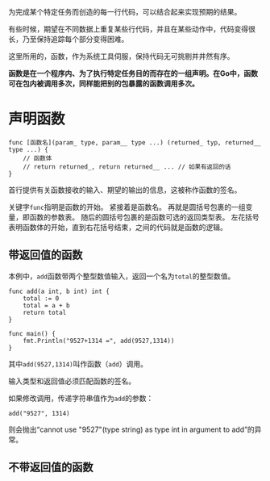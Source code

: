 为完成某个特定任务而创造的每一行代码，可以结合起来实现预期的结果。

有些时候，期望在不同数据上重复某些行代码，并且在某些动作中，代码变得很长，乃至保持追踪每个部分变得困难。

这里所用的，函数，作为系统工具伺服，保持代码无可挑剔并井然有序。

**函数是在一个程序内、为了执行特定任务目的而存在的一组声明。在Go中，函数可在包内被调用多次，同样能把别的包暴露的函数调用多次。**

# 声明函数

```
func [函数名](param_ type, param__ type ...) (returned_ typ, returned__ type ...) {
    // 函数体
    // return returned_, return returned__ ... // 如果有返回的话
}
```

首行提供有关函数接收的输入、期望的输出的信息，这被称作函数的签名。

关键字`func`指明是函数的开始。
紧接着是函数名。
再就是圆括号包裹的一组变量，即函数的参数表。
随后的圆括号包裹的是函数可选的返回类型表。
左花括号表明函数体的开始，直到右花括号结束，之间的代码就是函数的逻辑。

## 带返回值的函数

本例中，`add`函数带两个整型数值输入，返回一个名为`total`的整型数值。

```
func add(a int, b int) int {
    total := 0
    total = a + b
    return total
}

func main() {
    fmt.Println("9527+1314 =", add(9527,1314))
}
```

其中`add(9527,1314)`叫作函数（`add`）调用。

输入类型和返回值必须匹配函数的签名。

如果修改调用，传递字符串值作为`add`的参数：

`add("9527", 1314)`

则会抛出“cannot use "9527"(type string) as type int in argument to add”的异常。

## 不带返回值的函数